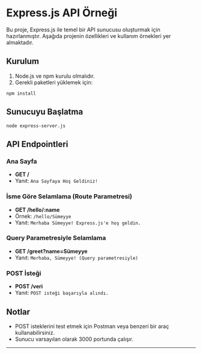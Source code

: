 # Express.js API Örneği

Bu proje, Express.js ile temel bir API sunucusu oluşturmak için hazırlanmıştır. Aşağıda projenin özellikleri ve kullanım örnekleri yer almaktadır.

## Kurulum

1. Node.js ve npm kurulu olmalıdır.
2. Gerekli paketleri yüklemek için:

```
npm install
```

## Sunucuyu Başlatma

```
node express-server.js
```

## API Endpointleri

### Ana Sayfa

- **GET /**
- Yanıt: `Ana Sayfaya Hoş Geldiniz!`

### İsme Göre Selamlama (Route Parametresi)

- **GET /hello/:name**
- Örnek: `/hello/Sümeyye`
- Yanıt: `Merhaba Sümeyye! Express.js'e hoş geldin.`

### Query Parametresiyle Selamlama

- **GET /greet?name=Sümeyye**
- Yanıt: `Merhaba, Sümeyye! (Query parametresiyle)`

### POST İsteği

- **POST /veri**
- Yanıt: `POST isteği başarıyla alındı.`

## Notlar

- POST isteklerini test etmek için Postman veya benzeri bir araç kullanabilirsiniz.
- Sunucu varsayılan olarak 3000 portunda çalışır.

---
